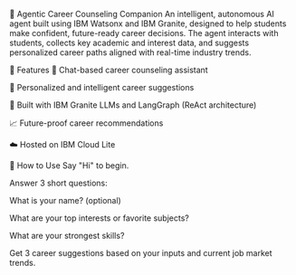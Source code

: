 🧠 Agentic Career Counseling Companion
An intelligent, autonomous AI agent built using IBM Watsonx and IBM Granite, designed to help students make confident, future-ready career decisions. The agent interacts with students, collects key academic and interest data, and suggests personalized career paths aligned with real-time industry trends.

🌟 Features
💬 Chat-based career counseling assistant

🎯 Personalized and intelligent career suggestions

🚀 Built with IBM Granite LLMs and LangGraph (ReAct architecture)

📈 Future-proof career recommendations

☁️ Hosted on IBM Cloud Lite

🚀 How to Use
Say "Hi" to begin.

Answer 3 short questions:

What is your name? (optional)

What are your top interests or favorite subjects?

What are your strongest skills?

Get 3 career suggestions based on your inputs and current job market trends.
